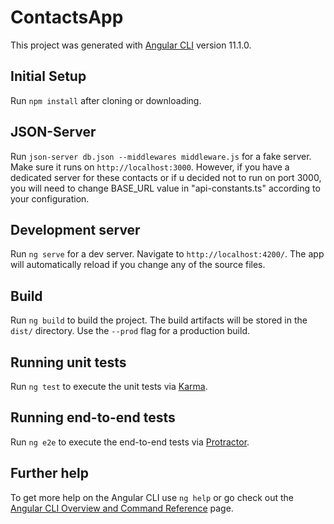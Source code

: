 # ContactsApp

This project was generated with [Angular CLI](https://github.com/angular/angular-cli) version 11.1.0.

## Initial Setup

Run `npm install` after cloning or downloading.

## JSON-Server

Run `json-server db.json --middlewares middleware.js` for a fake server. Make sure it runs on `http://localhost:3000`. However, if you have a dedicated server for these contacts or if u decided not to run on port 3000, you will need to change BASE_URL value in "api-constants.ts" according to your configuration.

## Development server

Run `ng serve` for a dev server. Navigate to `http://localhost:4200/`. The app will automatically reload if you change any of the source files.

## Build

Run `ng build` to build the project. The build artifacts will be stored in the `dist/` directory. Use the `--prod` flag for a production build.

## Running unit tests

Run `ng test` to execute the unit tests via [Karma](https://karma-runner.github.io).

## Running end-to-end tests

Run `ng e2e` to execute the end-to-end tests via [Protractor](http://www.protractortest.org/).

## Further help

To get more help on the Angular CLI use `ng help` or go check out the [Angular CLI Overview and Command Reference](https://angular.io/cli) page.
